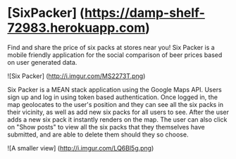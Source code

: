 # [SixPacker] (https://damp-shelf-72983.herokuapp.com)

Find and share the price of six packs at stores near you! Six Packer is a mobile friendly application for the social comparison of beer prices based on user generated data. 

![Six Packer] (http://i.imgur.com/MS2273T.png)

Six Packer is a MEAN stack application using the Google Maps API. Users sign up and log in using token based authentication. Once logged in, the map geolocates to the user's position and they can see all the six packs in their vicinity, as well as add new six packs for all users to see. After the user adds a new six pack it instantly renders on the map. The user can also click on "Show posts" to view all the six packs that they themselves have submitted, and are able to delete them should they so choose. 

![A smaller view] (http://i.imgur.com/LQ6Bl5g.png)


